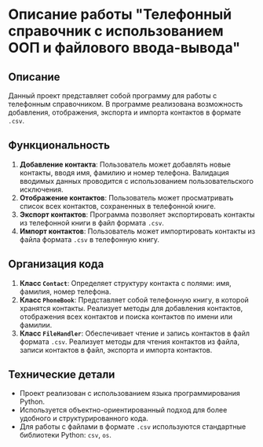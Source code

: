 # Описание работы "Телефонный справочник с использованием ООП и файлового ввода-вывода"

## Описание
Данный проект представляет собой программу для работы с телефонным справочником. В программе реализована возможность добавления, отображения, экспорта и импорта контактов в формате `.csv`.

## Функциональность
1. **Добавление контакта**: Пользователь может добавлять новые контакты, вводя имя, фамилию и номер телефона. Валидация вводимых данных проводится с использованием пользовательского исключения.
2. **Отображение контактов**: Пользователь может просматривать список всех контактов, сохраненных в телефонной книге.
3. **Экспорт контактов**: Программа позволяет экспортировать контакты из телефонной книги в файл формата `.csv`.
4. **Импорт контактов**: Пользователь может импортировать контакты из файла формата `.csv` в телефонную книгу.

## Организация кода
1. **Класс `Contact`**: Определяет структуру контакта с полями: имя, фамилия, номер телефона.
2. **Класс `PhoneBook`**: Представляет собой телефонную книгу, в которой хранятся контакты. Реализует методы для добавления контактов, отображения всех контактов и поиска контактов по имени или фамилии.
3. **Класс `FileHandler`**: Обеспечивает чтение и запись контактов в файл формата `.csv`. Реализует методы для чтения контактов из файла, записи контактов в файл, экспорта и импорта контактов.

## Технические детали
- Проект реализован с использованием языка программирования Python.
- Используется объектно-ориентированный подход для более удобного и структурированного кода.
- Для работы с файлами в формате `.csv` используются стандартные библиотеки Python: `csv`, `os`.
